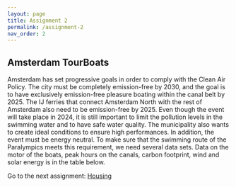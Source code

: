```yaml
---
layout: page
title: Assignment 2
permalink: /assignment-2
nav_order: 2
---
```


## Amsterdam TourBoats
Amsterdam has set progressive goals in order to comply with the Clean Air Policy. The city must be completely emission-free by 2030, and the goal is to have exclusively emission-free pleasure boating within the canal belt by 2025. The IJ ferries that connect Amsterdam North with the rest of Amsterdam also need to be emission-free by 2025. Even though the event will take place in 2024, it is still important to limit the pollution levels in the swimming water and to have safe water quality. The municipality also wants to create ideal conditions to ensure high performances. In addition, the event must be energy neutral.
To make sure that the swimming route of the Paralympics meets this requirement, we need several data sets. Data on the motor of the boats, peak hours on the canals, carbon footprint, wind and solar energy is in the table below.

Go to the next assignment: [Housing]({{site.baseurl}}/assignment-3)
